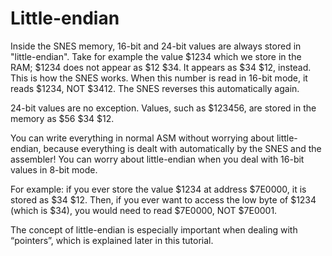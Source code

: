 # Little-endian

Inside the SNES memory, 16-bit and 24-bit values are always stored in "little-endian". Take for example the value $1234 which we store in the RAM; $1234 does not appear as $12 $34. It appears as $34 $12, instead. This is how the SNES works. When this number is read in 16-bit mode, it reads $1234, NOT $3412. The SNES reverses this automatically again.

24-bit values are no exception. Values, such as $123456, are stored in the memory as $56 $34 $12.

You can write everything in normal ASM without worrying about little-endian, because everything is dealt with automatically by the SNES and the assembler! You can worry about little-endian when you deal with 16-bit values in 8-bit mode. 

For example: if you ever store the value $1234 at address $7E0000, it is stored as $34 $12. Then, if you ever want to access the low byte of $1234 (which is $34), you would need to read $7E0000, NOT $7E0001.

The concept of little-endian is especially important when dealing with “pointers”, which is explained later in this tutorial.